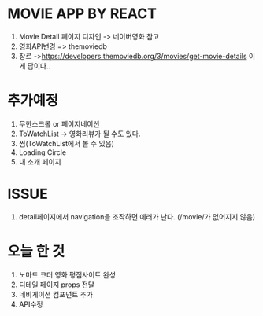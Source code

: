 # MOVIE APP BY REACT

 1. Movie Detail 페이지 디자인 -> 네이버영화 참고
 2. 영화API변경 => themoviedb
 3. 장르 ->https://developers.themoviedb.org/3/movies/get-movie-details 이게 답이다..


# 추가예정
 1. 무한스크롤 or 페이지네이션
 2. ToWatchList -> 영화리뷰가 될 수도 있다.
 3. 찜(ToWatchList에서 볼 수 있음)
 4. Loading Circle
 5. 내 소개 페이지



# ISSUE
 1. detail페이지에서 navigation을 조작하면 에러가 난다. (/movie/가 없어지지 않음)


# 오늘 한 것
  1. 노마드 코더 영화 평점사이트 완성
  2. 디테일 페이지 props 전달 
  3. 네비게이션 컴포넌트 추가
  4. API수정
